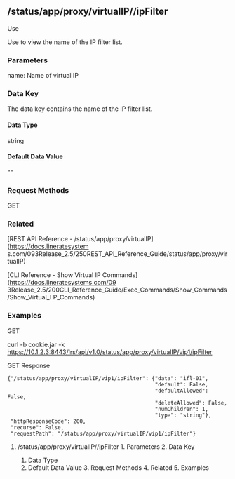 ## /status/app/proxy/virtualIP/<name>/ipFilter

Use

Use to view the name of the IP filter list.

### Parameters

name: Name of virtual IP

### Data Key

The data key contains the name of the IP filter list.

#### Data Type

string

#### Default Data Value

""

### Request Methods

GET

### Related

[REST API Reference - /status/app/proxy/virtualIP](https://docs.lineratesystem
s.com/093Release_2.5/250REST_API_Reference_Guide/status/app/proxy/virtualIP)

[CLI Reference - Show Virtual IP Commands](https://docs.lineratesystems.com/09
3Release_2.5/200CLI_Reference_Guide/Exec_Commands/Show_Commands/Show_Virtual_I
P_Commands)

### Examples

GET

curl -b cookie.jar -k
https://10.1.2.3:8443/lrs/api/v1.0/status/app/proxy/virtualIP/vip1/ipFilter

GET Response

    
    {"/status/app/proxy/virtualIP/vip1/ipFilter": {"data": "ifl-01",
                                                   "default": False,
                                                   "defaultAllowed": False,
                                                   "deleteAllowed": False,
                                                   "numChildren": 1,
                                                   "type": "string"},
     "httpResponseCode": 200,
     "recurse": False,
     "requestPath": "/status/app/proxy/virtualIP/vip1/ipFilter"}
    

  1. /status/app/proxy/virtualIP/<name>/ipFilter
    1. Parameters
    2. Data Key
      1. Data Type
      2. Default Data Value
    3. Request Methods
    4. Related
    5. Examples

